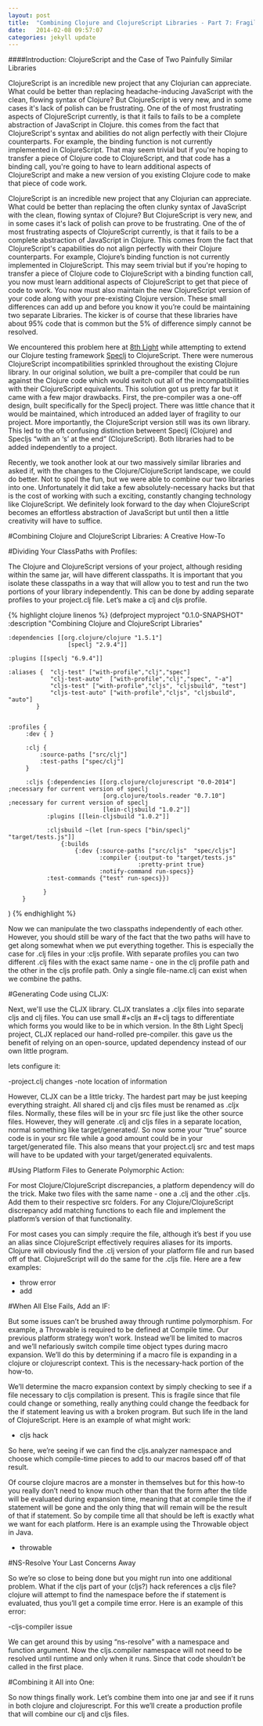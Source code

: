 ```yaml
---
layout: post
title:  "Combining Clojure and ClojureScript Libraries - Part 7: Fragile 'If's"
date:   2014-02-08 09:57:07
categories: jekyll update
---
```


[8thLight]: https://8thlight.com
[speclj]:    https://github.com/slagyr/speclj 

####Introduction: ClojureScript and the Case of Two Painfully Similar Libraries

  ClojureScript is an incredible new project that any Clojurian can appreciate.  What could be better than replacing headache-inducing JavaScript with the clean, flowing syntax of Clojure?  But ClojureScript is very new, and in some cases it's lack of polish can be frustrating.  One of the of most frustrating aspects of ClojureScript currently, is that it fails to fails to be a complete abstraction of JavaScript in Clojure.  this comes from the fact that ClojureScript's syntax and abilities do not align perfectly with their Clojure counterparts.  For example, the binding function is not currently implemented in ClojureScript.  That may seem trivial but if you're hoping to transfer a piece of Clojure code to ClojureScript, and that code has a binding call, you're going to have to learn additional aspects of ClojureScript and make a new version of you existing Clojure code to make that piece of code work.  

  ClojureScript is an incredible new project that any Clojurian can appreciate.  What could be better than replacing the often clunky syntax of JavaScript with the clean, flowing syntax of Clojure?  But ClojureScript is very new, and in some cases it's lack of polish can prove to be frustrating.  One of the of most frustrating aspects of ClojureScript currently, is that it fails to be a complete abstraction of JavaScript in Clojure.  This comes from the fact that ClojureScript's capabilities do not align perfectly with their Clojure counterparts.  For example, Clojure’s binding function is not currently implemented in ClojureScript.  This may seem trivial but if you're hoping to transfer a piece of Clojure code to ClojureScript with a binding function call, you now must learn additional aspects of ClojureScript to get that piece of code to work.  You now must also maintain the new ClojureScript version of your code along with your pre-existing Clojure version.  These small differences can add up and before you know it you’re could be maintaining two separate Libraries.  The kicker is of course that these libraries have about 95% code that is common but the 5% of difference simply cannot be resolved.

  We encountered this problem here at [8th Light][8thLight] while attempting to extend our Clojure testing framework [Speclj] to ClojureScript.  There were numerous ClojureScript incompatibilities sprinkled throughout the existing Clojure library.  In our original solution, we built a pre-compiler that could be run against the Clojure code which would switch out all of the incompatibilities with their ClojureScript equivalents.  This solution got us pretty far but it came with a few major drawbacks.  First, the pre-compiler was a one-off design, built specifically for the Speclj project.  There was little chance that it would be maintained, which introduced an added layer of fragility to our project.  More importantly, the ClojureScript version still was its own library.  This led to the oft confusing distinction betweent Speclj (Clojure) and Specljs “with an ‘s’ at the end” (ClojureScript).  Both libraries had to be added independently to a project.   

  Recently, we took another look at our two massively similar libraries and asked if, with the changes to the Clojure/ClojureScript landscape, we could do better.   Not to spoil the fun, but we were able to combine our two libraries into one.  Unfortunately it did take a few absolutely-necessary hacks but that is the cost of working with such a exciting, constantly changing technology like ClojureScript.  We definitely look forward to the day when ClojureScript becomes an effortless abstraction of JavaScript but until then a little creativity will have to suffice.

#Combining Clojure and ClojureScript Libraries: A Creative How-To

#Dividing Your ClassPaths with Profiles:

  The Clojure and ClojureScript versions of your project, although residing within the same jar, will have different classpaths.  It is important that you isolate these classpaths in a way that will allow you to test and run the two portions of your library independently.  This can be done by adding separate profiles to your project.clj file.  Let’s make a clj and cljs profile.  

{% highlight clojure linenos %}
(defproject myproject "0.1.0-SNAPSHOT"
  :description "Combining Clojure and ClojureScript Libraries"

    :dependencies [[org.clojure/clojure "1.5.1"]
                     [speclj "2.9.4"]]

    :plugins [[speclj "6.9.4"]]

    :aliases {  "clj-test" ["with-profile","clj","spec"]
                "clj-test-auto"  ["with-profile","clj","spec", "-a"]
                "cljs-test" ["with-profile","cljs", "cljsbuild", "test"]
                "cljs-test-auto" ["with-profile","cljs", "cljsbuild", "auto"]
            }


    :profiles {
         :dev { }

         :clj {
             :source-paths ["src/clj"]
             :test-paths ["spec/clj"]
         }

         :cljs {:dependencies [[org.clojure/clojurescript "0.0-2014"] ;necessary for current version of speclj
                               [org.clojure/tools.reader "0.7.10"] ;necessary for current version of speclj
                               [lein-cljsbuild "1.0.2"]]
               :plugins [[lein-cljsbuild "1.0.2"]]

               :cljsbuild ~(let [run-specs ["bin/speclj" "target/tests.js"]]
                   {:builds
                       {:dev {:source-paths ["src/cljs"  "spec/cljs"]
                              :compiler {:output-to "target/tests.js"
                                         :pretty-print true}
                              :notify-command run-specs}}
               :test-commands {"test" run-specs}})

              }
        }
)
{% endhighlight %}

Now we can manipulate the two classpaths independently of each other.  However, you should still be wary of the fact that the two paths will have to get along somewhat when we put everything together.  This is especially the case for .clj files in your :cljs profile.  With separate profiles you can two different .clj files with the exact same name - one in the clj profile path and the other in the cljs profile path.  Only a single file-name.clj can exist when we combine the paths.


#Generating Code using CLJX:

Next, we'll use the CLJX library.  CLJX translates a .cljx files into separate cljs and clj files.  You can use small #+cljs an #+clj tags to differentiate which forms you would like to be in which version.  In the 8th Light Speclj project, CLJX replaced our hand-rolled pre-compiler.  this gave us the benefit of relying on an open-source, updated dependency instead of our own little program.  

lets configure it:

-project.clj changes
-note location of information

However, CLJX can be a little tricky.  The hardest part may be just keeping everything straight.  All shared clj and cljs files must be renamed as .cljx files.  Normally, these files will be in your src file just like the other source files.  However, they will generate .clj and cljs files in a separate location, normal something like target/generated/.  So now some your “true” source code is in your src file while a good amount could be in your target/generated file.   This also means that your project.clj src and test maps will have to be updated with your target/generated equivalents.

#Using Platform Files to Generate Polymorphic Action:

For most Clojure/ClojureScript discrepancies, a platform dependency will do the trick.  Make two files with the same name - one a .clj and the other .cljs.  Add them to their respective src folders.  For any Clojure/ClojureScript discrepancy add matching functions to each file and implement the platform’s version of that functionality.  

For most cases you can simply :require the file, although it’s best if you use an alias since ClojureScript effectively requires aliases for its imports.  Clojure will obviously find the .clj version of your platform file and run based off of that.  ClojureScript will do the same for the .cljs file.  Here are a few examples:

- throw error
- add

#When All Else Fails, Add an IF:

But some issues can’t be brushed away through runtime polymorphism.  For example, a Throwable is required to be defined at Compile time.  Our previous platform strategy won’t work.  Instead we’ll be limited to macros and we’ll nefariously switch compile time object types during macro expansion.  We’ll do this by determining if a macro file is expanding in a clojure or clojurescript context.  This is the necessary-hack portion of the how-to. 

We’ll determine the macro expansion context by simply checking to see if a file necessary to cljs compilation is present.  This is fragile since that file could change or something, really anything could change the feedback for the if statement leaving us with a broken program.  But such life in the land of ClojureScript.  Here is an example of what might work:

- cljs hack

So here, we’re seeing if we can find the cljs.analyzer namespace and choose which compile-time pieces to add to our macros based off of that result.

Of course clojure macros are a monster in themselves but for this how-to you really don’t need to know much other than that the form after the tilde will be evaluated during expansion time, meaning that at compile time the if statement will be gone and the only thing that will remain will be the result of that if statement.  So by compile time all that should be left is exactly what we want for each platform.  Here is an example using the Throwable object in Java.

- throwable

#NS-Resolve Your Last Concerns Away

So we’re so close to being done but you might run into one additional problem.  What if the cljs part of your (cljs?) hack references a cljs file?  clojure will attempt to find the namespace before the if statement is evaluated, thus you’ll get a compile time error.  Here is an example of this error:

-cljs-compiler issue

We can get around this by using “ns-resolve”  with a namespace and function argument.  Now the cljs.compiler namespace will not need to be resolved until runtime and only when it runs.  Since that code shouldn’t be called in the first place.  


#Combining it All into One:

So now things finally work.  Let’s combine them into one jar and see if it runs in both clojure and clojurescript.  For this we’ll create a production profile that will combine our clj and cljs files.  

